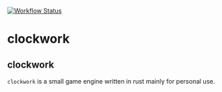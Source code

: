 [![Workflow Status](https://github.com/https://github.com/btarr101/clockwork/workflows/main/badge.svg)](https://github.com/https://github.com/btarr101/clockwork/actions?query=workflow%3A%22main%22)

# clockwork

## clockwork

`clockwork` is a small game engine written in rust mainly for personal use.

